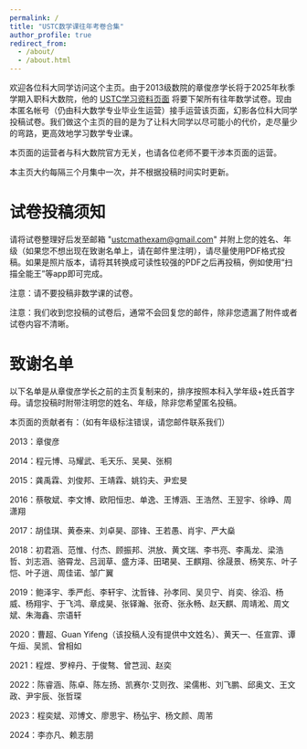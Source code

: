 ```yaml
---
permalink: /
title: "USTC数学课往年考卷合集"
author_profile: true
redirect_from: 
  - /about/
  - /about.html
---
```


欢迎各位科大同学访问这个主页。由于2013级数院的章俊彦学长将于2025年秋季学期入职科大数院，他的 [USTC学习资料页面](https://www.zhangjy9610.me/USTCdata.html) 将要下架所有往年数学试卷。现由本匿名帐号（仍由科大数学专业毕业生运营）接手运营该页面，幻影各位科大同学投稿试卷。我们做这个主页的目的是为了让科大同学以尽可能小的代价，走尽量少的弯路，更高效地学习数学专业课。

本页面的运营者与科大数院官方无关，也请各位老师不要干涉本页面的运营。

本主页大约每隔三个月集中一次，并不根据投稿时间实时更新。

试卷投稿须知
======
请将试卷整理好后发至邮箱 "ustcmathexam@gmail.com" 并附上您的姓名、年级（如果您不想出现在致谢名单上，请在邮件里注明），请尽量使用PDF格式投稿。如果是照片版本，请将其转换成可读性较强的PDF之后再投稿，例如使用“扫描全能王”等app即可完成。

注意：请不要投稿非数学课的试卷。

注意：我们收到您投稿的试卷后，通常不会回复您的邮件，除非您遗漏了附件或者试卷内容不清晰。

致谢名单
======
以下名单是从章俊彦学长之前的主页复制来的，排序按照本科入学年级+姓氏首字母。请您投稿时附带注明您的姓名、年级，除非您希望匿名投稿。

本页面的贡献者有：（如有年级标注错误，请您邮件联系我们）

2013：章俊彦

2014：程元博、马耀武、毛天乐、吴昊、张桐

2015：龚禹霖、刘俊邦、王靖霖、姚钧夫、尹宏旻

2016：蔡敬斌、李文博、欧阳恒忠、单逸、王博涵、王浩然、王翌宇、徐峥、周潇翔

2017：胡佳琪、黄泰来、刘卓昊、邵锋、王若愚、肖宇、严大燊

2018：初君涵、范惟、付杰、顾振邦、洪放、黄文瑞、李书亮、李禹龙、梁浩哲、刘志涵、骆霄龙、吕润草、盛方泽、田珺昊、王麒翔、徐晟景、杨笑东、叶子恺、叶子逍、周佳诺、邹广翼

2019：鲍泽宇、季严彪、李轩宇、沈哲锋、孙孝同、吴贝宁、肖奕、徐滔、杨威、杨翔宇、于飞鸿、章成昊、张铎瀚、张奇、张永畅、赵天麒、周靖淞、周文斌、朱海鑫、宗语轩

2020：曹超、Guan Yifeng（该投稿人没有提供中文姓名）、黄天一、任宣霏、谭午烜、吴凯、曾相如

2021：程煜、罗梓丹、于俊骜、曾芑润、赵奕

2022：陈睿涵、陈卓、陈左扬、凯赛尔·艾则孜、梁儒彬、刘飞鹏、邱奥文、王文政、尹宇辰、张哲琛

2023：程奕斌、邓博文、廖思宇、杨弘宇、杨文颜、周芾

2024：李亦凡、赖志朋
